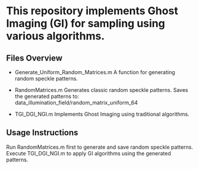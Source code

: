 # This repository implements Ghost Imaging (GI) for sampling using various algorithms.

## Files Overview

- Generate_Uniform_Random_Matrices.m
A function for generating random speckle patterns.

 - RandomMatrices.m
Generates classic random speckle patterns.
Saves the generated patterns to:
data_illumination_field/random_matrix_uniform_64

- TGI_DGI_NGI.m
Implements Ghost Imaging using traditional algorithms.

## Usage Instructions

Run RandomMatrices.m first to generate and save random speckle patterns.
Execute TGI_DGI_NGI.m to apply GI algorithms using the generated patterns.
